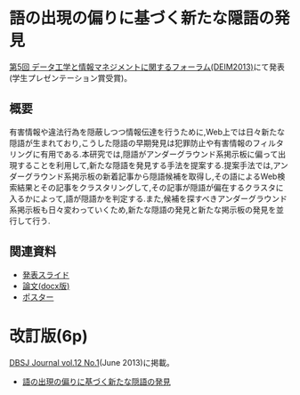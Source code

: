 # 語の出現の偏りに基づく新たな隠語の発見
[第5回 データ工学と情報マネジメントに関するフォーラム(DEIM2013)](http://db-event.jpn.org/deim2013)にて発表(学生プレゼンテーション賞受賞)。

## 概要
有害情報や違法行為を隠蔽しつつ情報伝達を行うために,Web上では日々新たな隠語が生まれており,こうした隠語の早期発見は犯罪防止や有害情報のフィルタリングに有用である.本研究では,隠語がアンダーグラウンド系掲示板に偏って出現することを利用して,新たな隠語を発見する手法を提案する.提案手法では,アンダーグラウンド系掲示板の新着記事から隠語候補を取得し,その語によるWeb検索結果とその記事をクラスタリングして,その記事が隠語が偏在するクラスタに入るかによって,語が隠語かを判定する.また,候補を探すべきアンダーグラウンド系掲示板も日々変わっていくため,新たな隠語の発見と新たな掲示板の発見を並行して行う.

## 関連資料
- [発表スライド](http://www.slideshare.net/saireya/ss-16947621)
- [論文(docx版)](https://www.scribd.com/doc/255147679)
- [ポスター](https://www.scribd.com/doc/257486031)

# 改訂版(6p)
[DBSJ Journal vol.12 No.1](http://dbsj.org/journal/dbsj_journal/dbsj_journal_vol12_no1)(June 2013)に掲載。

- [語の出現の偏りに基づく新たな隠語の発見](http://dbsj.org/journal/dbsj_journal/dbsj_journal_vol_12_no_1_49_54)
